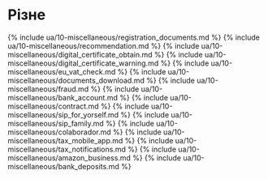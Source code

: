 # Різне

{% include ua/10-miscellaneous/registration_documents.md %}
{% include ua/10-miscellaneous/recommendation.md %}
{% include ua/10-miscellaneous/digital_certificate_obtain.md %}
{% include ua/10-miscellaneous/digital_certificate_warning.md %}
{% include ua/10-miscellaneous/eu_vat_check.md %}
{% include ua/10-miscellaneous/documents_download.md %}
{% include ua/10-miscellaneous/fraud.md %}
{% include ua/10-miscellaneous/bank_account.md %}
{% include ua/10-miscellaneous/contract.md %}
{% include ua/10-miscellaneous/sip_for_yorself.md %}
{% include ua/10-miscellaneous/sip_family.md %}
{% include ua/10-miscellaneous/colaborador.md %}
{% include ua/10-miscellaneous/tax_mobile_app.md %}
{% include ua/10-miscellaneous/tax_notifications.md %}
{% include ua/10-miscellaneous/amazon_business.md %}
{% include ua/10-miscellaneous/bank_deposits.md %}

